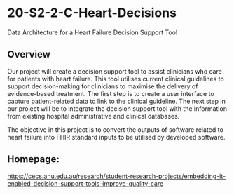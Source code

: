 # 20-S2-2-C-Heart-Decisions
Data Architecture for a Heart Failure Decision Support Tool
## Overview
Our project will create a decision support tool to assist clinicians who care for patients with heart failure. 
This tool utilises current clinical guidelines to support decision-making for clinicians to maximise the delivery of evidence-based treatment. 
The first step is to create a user interface to capture patient-related data to link to the clinical guideline. 
The next step in our project will be to integrate the decision support tool with the information from existing hospital administrative and clinical databases.

The objective in this project is to convert the outputs of software related to heart failure into FHIR standard inputs to be utilised by developed software.

## Homepage: 
https://cecs.anu.edu.au/research/student-research-projects/embedding-it-enabled-decision-support-tools-improve-quality-care


